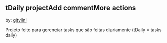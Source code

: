 ## tDaily projectAdd commentMore actions

by: [gitviini](https://github.com/gitviini)

Projeto feito para gerenciar tasks que são feitas diariamente (tDaily = tasks daily)